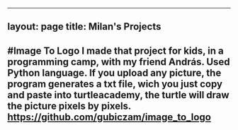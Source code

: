 ------
layout: page
title: Milan's Projects
------
#Image To Logo
I made that project for kids, in a programming camp, with my friend András. Used Python language. If you upload any picture, the program generates a txt file, wich you just copy and paste into turtleacademy, the turtle will draw the picture pixels by pixels.
https://github.com/gubiczam/image_to_logo
----------------------
